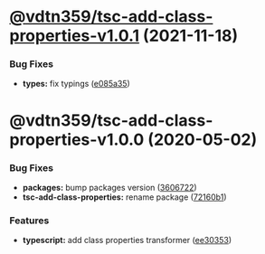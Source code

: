 # [@vdtn359/tsc-add-class-properties-v1.0.1](https://github.com/vdtn359/vdtn359-os/compare/@vdtn359/tsc-add-class-properties-v1.0.0...@vdtn359/tsc-add-class-properties-v1.0.1) (2021-11-18)


### Bug Fixes

* **types:** fix typings ([e085a35](https://github.com/vdtn359/vdtn359-os/commit/e085a356f756b2de9a5f6fcc15159958c57f1a7f))

# @vdtn359/tsc-add-class-properties-v1.0.0 (2020-05-02)


### Bug Fixes

* **packages:** bump packages version ([3606722](https://github.com/vdtn359/vdtn359-os/commit/360672201c911559ca0b9d6a16d7be7b543c4782))
* **tsc-add-class-properties:** rename package ([72160b1](https://github.com/vdtn359/vdtn359-os/commit/72160b1f0d222ff809eaadd092ae3d3305503bad))


### Features

* **typescript:** add class properties transformer ([ee30353](https://github.com/vdtn359/vdtn359-os/commit/ee30353587fcbc56d0a353eff6ebdcec57b49886))
